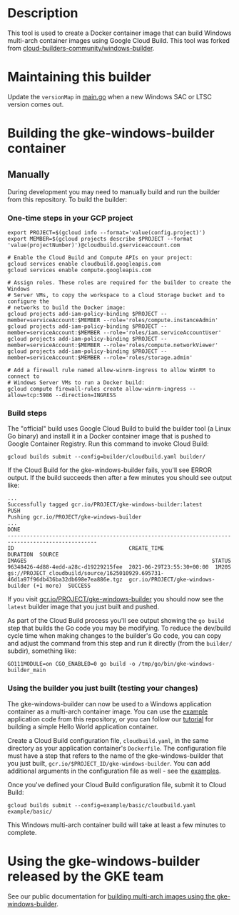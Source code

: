 # Description

This tool is used to create a Docker container image that can build Windows
multi-arch container images using Google Cloud Build. This tool was forked from
[cloud-builders-community/windows-builder](https://github.com/GoogleCloudPlatform/cloud-builders-community/tree/master/windows-builder).

# Maintaining this builder

Update the `versionMap` in [main.go](builder/main.go) when a new Windows SAC or
LTSC version comes out.

# Building the gke-windows-builder container

## Manually

During development you may need to manually build and run the builder from this
repository. To build the builder:

### One-time steps in your GCP project

```shell
export PROJECT=$(gcloud info --format='value(config.project)')
export MEMBER=$(gcloud projects describe $PROJECT --format 'value(projectNumber)')@cloudbuild.gserviceaccount.com

# Enable the Cloud Build and Compute APIs on your project:
gcloud services enable cloudbuild.googleapis.com
gcloud services enable compute.googleapis.com

# Assign roles. These roles are required for the builder to create the Windows
# Server VMs, to copy the workspace to a Cloud Storage bucket and to configure the
# networks to build the Docker image:
gcloud projects add-iam-policy-binding $PROJECT --member=serviceAccount:$MEMBER --role='roles/compute.instanceAdmin'
gcloud projects add-iam-policy-binding $PROJECT --member=serviceAccount:$MEMBER --role='roles/iam.serviceAccountUser'
gcloud projects add-iam-policy-binding $PROJECT --member=serviceAccount:$MEMBER --role='roles/compute.networkViewer'
gcloud projects add-iam-policy-binding $PROJECT --member=serviceAccount:$MEMBER --role='roles/storage.admin'

# Add a firewall rule named allow-winrm-ingress to allow WinRM to connect to
# Windows Server VMs to run a Docker build:
gcloud compute firewall-rules create allow-winrm-ingress --allow=tcp:5986 --direction=INGRESS
```

### Build steps

The "official" build uses Google Cloud Build to build the builder tool (a Linux
Go binary) and install it in a Docker container image that is pushed to Google
Container Registry. Run this command to invoke Cloud Build:

```shell
gcloud builds submit --config=builder/cloudbuild.yaml builder/
```

If the Cloud Build for the gke-windows-builder fails, you'll see ERROR output.
If the build succeeds then after a few minutes you should see output like:

```
...
Successfully tagged gcr.io/PROJECT/gke-windows-builder:latest
PUSH
Pushing gcr.io/PROJECT/gke-windows-builder
...
DONE
--------------------------------------------------------------------------------------------------
ID                                    CREATE_TIME                DURATION  SOURCE                                                                                                   IMAGES                                                          STATUS
96348426-4d88-4edd-a28c-d19229215fee  2021-06-29T23:55:30+00:00  1M20S     gs://PROJECT_cloudbuild/source/1625010929.695731-46d1a97f96db436ba32db698e7ea886e.tgz  gcr.io/PROJECT/gke-windows-builder (+1 more)  SUCCESS
```

If you visit
[gcr.io/PROJECT/gke-windows-builder](http://gcr.io/PROJECT/gke-windows-builder)
you should now see the `latest` builder image that you just built and pushed.

As part of the Cloud Build process you'll see output showing the `go build` step
that builds the Go code you may be modifying. To reduce the dev/build cycle time
when making changes to the builder's Go code, you can copy and adjust the
command from this step and run it directly (from the `builder/` subdir),
something like:

```shell
GO111MODULE=on CGO_ENABLED=0 go build -o /tmp/go/bin/gke-windows-builder_main
```

### Using the builder you just built (testing your changes)

The gke-windows-builder can now be used to a Windows application container as a
multi-arch container image. You can use the [example](example) application code
from this repository, or you can follow our
[tutorial](https://cloud.google.com/kubernetes-engine/docs/tutorials/building-windows-multi-arch-images#creating_the_helloexe_binary_in_your_workspace)
for building a simple Hello World application container.

Create a Cloud Build configuration file, `cloudbuild.yaml`, in the same
directory as your application container's `Dockerfile`. The configuration file
must have a step that refers to the name of the gke-windows-builder that you
just built, `gcr.io/$PROJECT_ID/gke-windows-builder`. You can add additional
arguments in the configuration file as well - see the [examples](example).

Once you've defined your Cloud Build configuration file, submit it to Cloud
Build:

```shell
gcloud builds submit --config=example/basic/cloudbuild.yaml example/basic/
```

This Windows multi-arch container build will take at least a few minutes to
complete.

# Using the gke-windows-builder released by the GKE team

See our public documentation for
[building multi-arch images using the gke-windows-builder](https://cloud.google.com/kubernetes-engine/docs/tutorials/building-windows-multi-arch-images#building_multi-arch_images_using_the_gke-windows-builder).
